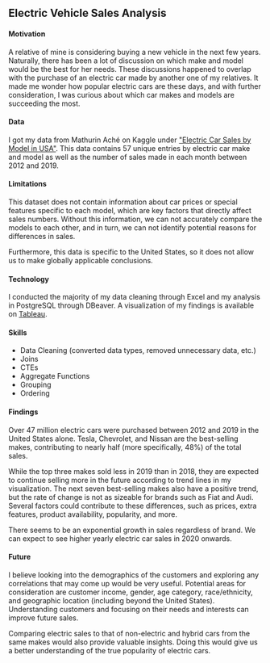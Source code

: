 ## Electric Vehicle Sales Analysis

#### Motivation

A relative of mine is considering buying a new vehicle in the next few years. Naturally, there has been a lot of discussion on which make and model would be the best for her needs. These discussions happened to overlap with the purchase of an electric car made by another one of my relatives. It made me wonder how popular electric cars are these days, and with further consideration, I was curious about which car makes and models are succeeding the most.

#### Data

I got my data from Mathurin Aché on Kaggle under ["Electric Car Sales by Model in USA"](https://www.kaggle.com/datasets/mathurinache/electriccarsalesbymodelinusa/data). This data contains 57 unique entries by electric car make and model as well as the number of sales made in each month between 2012 and 2019.

#### Limitations

This dataset does not contain information about car prices or special features specific to each model, which are key factors that directly affect sales numbers. Without this information, we can not accurately compare the models to each other, and in turn, we can not identify potential reasons for differences in sales.

Furthermore, this data is specific to the United States, so it does not allow us to make globally applicable conclusions.

#### Technology

I conducted the majority of my data cleaning through Excel and my analysis in PostgreSQL through DBeaver. A visualization of my findings is available on [Tableau](https://public.tableau.com/views/ElectricVehicleSales_17044364227720/Dashboard1?:language=en-US&:display_count=n&:origin=viz_share_link).

#### Skills

- Data Cleaning (converted data types, removed unnecessary data, etc.)
- Joins
- CTEs
- Aggregate Functions
- Grouping
- Ordering

#### Findings

Over 47 million electric cars were purchased between 2012 and 2019 in the United States alone. Tesla, Chevrolet, and Nissan are the best-selling makes, contributing to nearly half (more specifically, 48%) of the total sales.

While the top three makes sold less in 2019 than in 2018, they are expected to continue selling more in the future according to trend lines in my visualization. The next seven best-selling makes also have a positive trend, but the rate of change is not as sizeable for brands such as Fiat and Audi. Several factors could contribute to these differences, such as prices, extra features, product availability, popularity, and more.

There seems to be an exponential growth in sales regardless of brand. We can expect to see higher yearly electric car sales in 2020 onwards.

#### Future

I believe looking into the demographics of the customers and exploring any correlations that may come up would be very useful. Potential areas for consideration are customer income, gender, age category, race/ethnicity, and geographic location (including beyond the United States). Understanding customers and focusing on their needs and interests can improve future sales.

Comparing electric sales to that of non-electric and hybrid cars from the same makes would also provide valuable insights. Doing this would give us a better understanding of the true popularity of electric cars.
